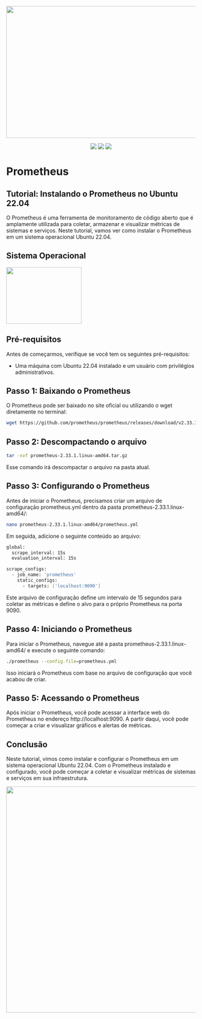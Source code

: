 <p align="center"> 
    <img src="https://user-images.githubusercontent.com/83426602/227751197-16e1a8c1-86d1-481f-bd37-c9e466b5e31c.png" width="550" height="350">
</p>
 <div align="center">
 <img src="https://img.shields.io/badge/Status-COMPLETED-green?style=for-the-badge&logo=appveyor"/>
 <img src="https://img.shields.io/badge/Licence-GNU-blue?style=for-the-badge&logo=appveyor"/>
 <img src="https://img.shields.io/static/v1?label=Grupo&message=Tupan&color=7159c1&style=for-the-badge&logo=ghost"/>
 </div>
 
#  <strong>Prometheus</strong>

## Tutorial: Instalando o Prometheus no Ubuntu 22.04
O Prometheus é uma ferramenta de monitoramento de código aberto que é amplamente utilizada para coletar, armazenar e visualizar métricas de sistemas e serviços. Neste tutorial, vamos ver como instalar o Prometheus em um sistema operacional Ubuntu 22.04.
  
## Sistema Operacional

<p align="left">
    <img src="https://user-images.githubusercontent.com/83426602/224410906-dd15ce83-19be-46bc-8ffe-760bb8c81303.jpg" width="200" height="150">
</p>

## Pré-requisitos

Antes de começarmos, verifique se você tem os seguintes pré-requisitos:

* Uma máquina com Ubuntu 22.04 instalado e um usuário com privilégios administrativos.

## Passo 1: Baixando o Prometheus

O Prometheus pode ser baixado no site oficial ou utilizando o wget diretamente no terminal:
```bash
wget https://github.com/prometheus/prometheus/releases/download/v2.33.1/prometheus-2.33.1.linux-amd64.tar.gz
```

## Passo 2: Descompactando o arquivo

```bash
tar -xvf prometheus-2.33.1.linux-amd64.tar.gz
```
Esse comando irá descompactar o arquivo na pasta atual.

## Passo 3: Configurando o Prometheus

Antes de iniciar o Prometheus, precisamos criar um arquivo de configuração prometheus.yml dentro da pasta prometheus-2.33.1.linux-amd64/:
```bash
nano prometheus-2.33.1.linux-amd64/prometheus.yml
```
Em seguida, adicione o seguinte conteúdo ao arquivo:
```bash
global:
  scrape_interval: 15s
  evaluation_interval: 15s

scrape_configs:
  - job_name: 'prometheus'
    static_configs:
      - targets: ['localhost:9090']
```
Este arquivo de configuração define um intervalo de 15 segundos para coletar as métricas e define o alvo para o próprio Prometheus na porta 9090.

## Passo 4: Iniciando o Prometheus

Para iniciar o Prometheus, navegue até a pasta prometheus-2.33.1.linux-amd64/ e execute o seguinte comando:
```bash
./prometheus --config.file=prometheus.yml
```
Isso iniciará o Prometheus com base no arquivo de configuração que você acabou de criar.

## Passo 5: Acessando o Prometheus

Após iniciar o Prometheus, você pode acessar a interface web do Prometheus no endereço http://localhost:9090. A partir daqui, você pode começar a criar e visualizar gráficos e alertas de métricas.

## Conclusão

Neste tutorial, vimos como instalar e configurar o Prometheus em um sistema operacional Ubuntu 22.04. Com o Prometheus instalado e configurado, você pode começar a coletar e visualizar métricas de sistemas e serviços em sua infraestrutura.

<div align="center">
  <img src="https://user-images.githubusercontent.com/83426602/148673032-78ed82b0-7074-417d-9da5-c183eb915789.gif" width="600px"  />
 </div>
